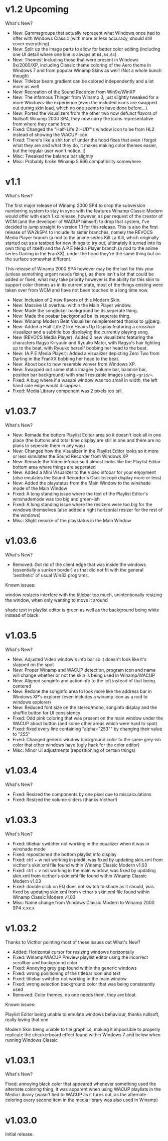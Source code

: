 # v1.2 Upcoming
What's New?

- New: Gammagroups that actually represent what Windows once had to offer with Windows Classic (with more or less accuracy, should still cover everything).
- New: Split up the image parts to allow for better color editing (including one UI detail where one line is always at ```64,64,64```).
- New: Themes! Including those that were present in Windows 9x/2000/XP, including Classic theme coloring of the Aero theme in Windows 7 and from popular Winamp Skins as well! (Not a whole bunch though)
- New: Titlebar beam gradient can be colored independently and a lot more as well
- New: Recreation of the Sound Recorder from Win9x/WinXP
- New: The infamous Thinger from Winamp 3, just slightly tweaked for a more Windows-like experience (even the included icons are swapped out during skin load, which no one seems to have done before...).
- New: Ported the visualizers from the other two now defunct flavors of Nullsoft Winamp 2000 SP4, they now carry the icons representative from where they came from.
- Fixed: Changed the "Half-Life 2 HUD"'s window icon to be from HL2 instead of showing the WACUP icon.
- Fixed: There's like a shit ton of under the hood fixes that even I forgot what they are and what they do, it makes making color themes easier, but the regular user won't notice. :)
- Misc: Tweaked the balance bar slightly
- Misc: Probably broke Winamp 5.666 compatibility somewhere.

# v1.1
What's New?

The first major release of Winamp 2000 SP4 to drop the subversion numbering system to stay in sync with the features Winamp Classic Modern would offer with each 1.xx release, however, as per request of the creator of WCM (and the developer of WACUP himself) to drop that system, I've decided to jump straight to version 1.1 for this release. This is also the first release of WA2kSP4 to include its sister branches, namely the REVOCS Media Player branch (a nod to the anime series Kill La Kill, which originally started out as a testbed for new things to try out, ultimately it turned into its own thing of itself) and the A.P.E Media Player branch (a nod to the anime series Darling in the FranXX), under the hood they're the same thing but on the surface somewhat different.

This release of Winamp 2000 SP4 however may be the last for this year (unless something urgent needs fixing), as there isn't a lot that could be added or fixed, what may take priority however is the ability for this skin to support color themes as in its current state, most of the things existing were taken over from WCM and have not been touched in a long time now.

- New: Inclusion of 2 new flavors of this Modern Skin.
- New: Massive UI overhaul within the Main Player window.
- New: Made the songticker background be its seperate thing.
- New: Made the posbar backgronud be its seperate thing.
- New: Winamp Modern Beat Visualizer reimplemented thanks to @jberg.
- New: Added a Half-Life 2 like Heads Up Display featuring a crosshair visualizer and a subtitle box displaying the currently playing song.
- New (REVOCS Media Player): Added 2 new visualizers featuring the characters Ragyo Kiryuuin and Ryuuko Matoi, with Ragyo's hair lighting up to the beat, with Ryuuko herself bobbing her head to the beat.
- New: (A.P.E Media Player): Added a visualizer depicting Zero Two from Darling in the FranXX bobbing her head to the beat.
- New: About box to now resemble winver from Windows XP.
- New: Swapped out some static images (volume bar, balance bar, position bar background) with small resizable images using ```<grid/>```.
- Fixed: A bug where if a wasabi window was too small in width, the left hand side edge would disappear.
- Fixed: Media Library component was 2 pixels too tall.

# v1.03.7
What's New?

- New: Remade the bottom Playlist Editor area so it doesn't look all in one place (the buttons and total time display are still in one and there are no plans to seperate them in any way)
- New: Changed how the Visualizer in the Playlist Editor looks so it more or less simulates the Sound Recorder from Windows XP
- New: Remade the Video infobar so it almost looks like the Playlist Editor bottom area where things are seperated
- New: Added a Mini Visualizer to the Video infobar for your enjoyment (also emulates the Sound Recorder's Oscilloscope display more or less)
- New: Added the playstatus from the Main Window to the winshade mode of the Main Window
- Fixed: A long standing issue where the text of the Playlist Editor's winshademode was too big and green-ish
- Fixed: A long standing issue where the resizers were too big for the windows themselves (also added a right horizontal resizer for the rest of the windows)
- Misc: Slight remake of the playstatus in the Main Window

# v1.03.6
What's New?

- Removed: Got rid of the client edge that was inside the windows (essentially a sunken border) as that did not fit with the general 'aesthetic' of usual Win32 programs.

Known issues:

window resizers interfere with the titlebar too much, unintentionally resizing the window, when only wanting to move it around

shade text in playlist editor is green as well as the background being white instead of black

# v1.03.5
What's New?

- New: Adjusted Video window's info bar so it doesn't look like it's slapped on the spot
- New: Proper Winamp and WACUP detection, program icon and name will change whether or not the skin is being used in Winamp/WACUP
- New: Aligned songinfo and actioninfo to the left instead of that being centered
- New: Redone the songinfo area to look more like the address bar in Windows XP's explorer (even includes a winamp icon as a nod to windows explorer)
- New: Reduced font size on the stereo/mono, songinfo display and the shuffle button for UI consistency
- Fixed: Odd pink coloring that was present on the main window under the WACUP about button (and some other areas which were hard to spot)
- Fixed: fixed every line containing "alpha="253"" by changing their value to "255"
- Fixed: Changed generic window background color to the same grey-ish color that other windows have (ugly hack for the color editor)
- Misc: Minor UI adjustments (repositioning of certain things)

# v1.03.4
What's New?

- Fixed: Resized the components by one pixel due to miscalculations
- Fixed: Resized the volume sliders (thanks Victhor!)

# v1.03.3
What's New?

- Fixed: titlebar switcher not working in the equalizer when it was in winshade mode
- Fixed: repositioned the bottom playlist info display
- Fixed: ctrl + w not working in pledit, was fixed by updating skin.xml from victhor's skin.xml file found within Winamp Classic Modern v1.03
- Fixed: ctrl + v not working in the main window, was fixed by updating skin.xml from victhor's skin.xml file found within Winamp Classic Modern v1.03
- Fixed: double click on EQ does not switch to shade as it should, was fixed by updating skin.xml from victhor's skin.xml file found within Winamp Classic Modern v1.03
- Misc: Name change from Windows Classic Modern to Winamp 2000 SP4 x.xx.x

# v1.03.2
Thanks to Victhor pointing most of these issues out
What's New?

- Added: Horizontal cursor for resizing windows horizontally
- Fixed: Winamp/WACUP Preview playlist editor using the incorrect scrollbar and background color
- Fixed: Annoying grey gap found within the generic windows
- Fixed: wrong positioning of the titlebar icon and text
- Fixed: titlebar switcher not working in the main window
- Fixed: wrong selection background color that was being consistently used
- Removed: Color themes, no one needs them, they are bloat.

Known issues:

Playlist Editor being unable to emulate windows behaviour, thanks nullsoft, really loving that one

Modern Skin being unable to tile graphics, making it impossible to properly replicate the checkerboard effect found within Windows 7 and below when running Windows Classic

# v1.03.1
What's New?

Fixed: annoying black color that appeared whenever something used the alternate coloring thing, it was apparent when using WACUP playlists in the Media Library (wasn't tied to WACUP as it turns out, as the alternate coloring every second item in the media library was also used in Winamp)

# v1.03.0
Initial release.
